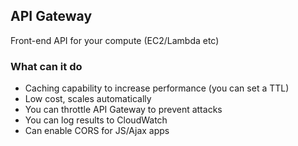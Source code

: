 ## API Gateway
Front-end API for your compute (EC2/Lambda etc)

### What can it do
* Caching capability to increase performance (you can set a TTL)
* Low cost, scales automatically
* You can throttle API Gateway to prevent attacks
* You can log results to CloudWatch
* Can enable CORS for JS/Ajax apps


